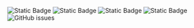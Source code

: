 ![Static Badge](https://img.shields.io/badge/blacklists-60-000000) ![Static Badge](https://img.shields.io/badge/blacklisted-3115794-cc0000) ![Static Badge](https://img.shields.io/badge/whitelisted-2244-00CC00) ![Static Badge](https://img.shields.io/badge/streaming_blacklist-28107-000000) ![GitHub issues](https://img.shields.io/github/issues/fabriziosalmi/blacklists)
